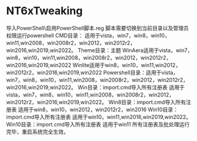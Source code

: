 # NT6xTweaking
导入PowerShell\启用PowerShell脚本.reg
脚本需要切换到当前目录以及管理员权限运行powershell
CMD目录： 适用于vista，win7，win8，win10，win11,win2008，win2008r2，win2012，win2012r2，win2016,win2019,win2022。
Theme目录：主题 WinAera适用于vista，win7，win8，win10，win11,win2008，win2008r2，win2012，win2012r2，win2016,win2019,win2022
		Winlite适用于win8，win10，win11,win2012，win2012r2，win2016,win2019,win2022
Powershell目录：适用于vista，win7，win8，win10，win11,win2008，win2008r2，win2012，win2012r2，win2016,win2019,win2022。
Win目录：import.cmd导入所有注册表 适用于vista，win7，win8，win10，win11,win2008，win2008r2，win2012，win2012r2，win2016,win2019,win2022。
Win8目录：import.cmd导入所有注册表 适用于win8，win10，win2012，win2012r2，win2016
Win10目录：import.cmd导入所有注册表 适用于win10，win11,win2016,win2019,win2022。
Win10目录：import.cmd导入所有注册表 适用于win11
所有注册表及批处理运行完毕，重启系统完全生效。
